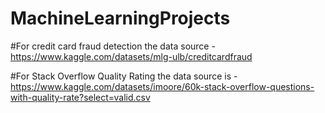 # MachineLearningProjects
#For credit card fraud detection the data source -https://www.kaggle.com/datasets/mlg-ulb/creditcardfraud

#For Stack Overflow Quality Rating the data source is - https://www.kaggle.com/datasets/imoore/60k-stack-overflow-questions-with-quality-rate?select=valid.csv
